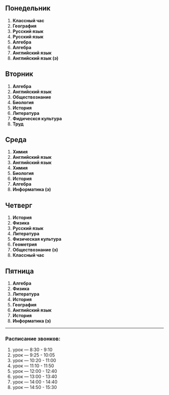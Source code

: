 ## Понедельник
1. **Классный час**  
2. **География**  
3. **Русский язык**  
4. **Русский язык**  
5. **Алгебра**  
6. **Алгебра**  
7. **Английский язык**  
8. **Английский язык (э)**

## Вторник
1. **Алгебра**  
2. **Английский язык**  
3. **Обществознание**  
4. **Биология**
5. **История**  
6. **Литература**  
7. **Фидическся культура**  
8. **Труд**

## Среда
1. **Химия**  
2. **Английский язык**
3. **Английский язык**  
4. **Химия**  
5. **Биология**  
6. **История**  
7. **Алгебра**
8. **Информатика (э)**

## Четверг
1. **История**  
2. **Физика**  
3. **Русский язык**  
4. **Литература**
5. **Физическая культура**  
6. **Геометрия**  
7. **Обществознание (э)**  
8. **Классный час**

## Пятница
1. **Алгебра**
2. **Физика**  
3. **Литература**  
4. **История**  
5. **География**
6. **Английский язык**  
7. **История**  
8. **Информатика (э)**

---

### Расписание звонков:
1. урок — 8:30 - 9:10  
2. урок — 9:25 - 10:05  
3. урок — 10:20 - 11:00  
4. урок — 11:10 - 11:50  
5. урок — 12:00 - 12:40  
6. урок — 13:00 - 13:40  
7. урок — 14:00 - 14:40  
8. урок — 14:50 - 15:30
